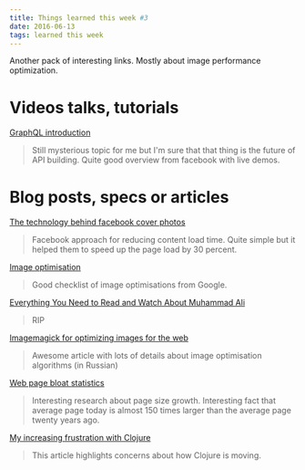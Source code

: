 ```yaml
---
title: Things learned this week #3
date: 2016-06-13
tags: learned this week
---
```


Another pack of interesting links. Mostly about image performance optimization.

# Videos talks, tutorials
[GraphQL introduction](https://www.youtube.com/watch?v=Wq02BNrN1dU)

> Still mysterious topic for me but I'm sure that that thing is the future of API building. Quite good overview from facebook with live demos.

# Blog posts, specs or articles
[The technology behind facebook cover photos](https://code.facebook.com/posts/991252547593574/the-technology-behind-preview-photos/)

> Facebook approach for reducing content load time. Quite simple but it helped them to speed up the page load by 30 percent.

[Image optimisation](https://developers.google.com/web/fundamentals/performance/optimizing-content-efficiency/image-optimization?hl=en)

> Good checklist of image optimisations from Google.

[Everything You Need to Read and Watch About Muhammad Ali](https://theringer.com/muhammad-ali-syllabus-read-watch-video-174a6bea681a#.70quywy8t)

> RIP

[Imagemagick for optimizing images for the web](https://habrahabr.ru/post/261625/)

> Awesome article with lots of details about image optimisation algorithms (in Russian)

[Web page bloat statistics](https://www.soasta.com/blog/page-bloat-average-web-page-2-mb/)

> Interesting research about page size growth. Interesting fact that average page today is almost 150 times larger than the average page twenty years ago.

[My increasing frustration with Clojure](http://ashtonkemerling.com/blog/2016/06/11/my-increasing-frustration-with-clojure/)

> This article highlights concerns about how Clojure is moving.